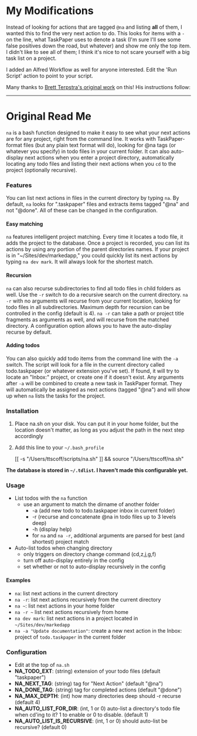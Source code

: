 # My Modifications

Instead of looking for actions that are tagged `@na` and listing **all** of them, I wanted this to find the very next action to do. This looks for items with a `-` on the line, what TaskPaper uses to denote a task (I'm sure I'll see some false positives down the road, but whatever) and show me only the top item. I didn't like to see all of them; I think it's nice to not scare yourself with a big task list on a project. 

I added an Alfred Workflow as well for anyone interested. Edit the 'Run Script' action to point to your script.

Many thanks to [Brett Terpstra's original work](http://brettterpstra.com/projects/na) on this! His instructions follow:

---

# Original Read Me

`na` is a bash function designed to make it easy to see what your next actions are for any project, right from the command line. It works with TaskPaper-format files (but any plain text format will do), looking for @na tags (or whatever you specify) in todo files in your current folder. It can also auto-display next actions when you enter a project directory, automatically locating any todo files and listing their next actions when you `cd` to the project (optionally recursive).

### Features

You can list next actions in files in the current directory by typing `na`. By default, `na` looks for ".taskpaper" files and extracts items tagged "@na" and not "@done". All of these can be changed in the configuration.

#### Easy matching

`na` features intelligent project matching. Every time it locates a todo file, it adds the project to the database. Once a project is recorded, you can list its actions by using any portion of the parent directories names. If your project is in "~/Sites/dev/markedapp," you could quickly list its next actions by typing `na dev mark`. It will always look for the shortest match.

#### Recursion

`na` can also recurse subdirectories to find all todo files in child folders as well. Use the `-r` switch to do a recursive search on the current directory. `na -r` with no arguments will recurse from your current location, looking for todo files in all subdirectories. Maximum depth for recursion can be controlled in the config (default is 4). `na -r` can take a path or project title fragments as arguments as well, and will recurse from the matched directory. A configuration option allows you to have the auto-display recurse by default.

#### Adding todos

You can also quickly add todo items from the command line with the `-a` switch. The script will look for a file in the current directory called todo.taskpaper (or whatever extension you've set). If found, it will try to locate an "Inbox:" project, or create one if it doesn't exist. Any arguments after `-a` will be combined to create a new task in TaskPaper format. They will automatically be assigned as next actions (tagged "@na") and will show up when `na` lists the tasks for the project.

### Installation

 1. Place na.sh on your disk. You can put it in your home folder, but the location doesn't matter, as long as you adjust the path in the next step accordingly
 2. Add this line to your `~/.bash_profile`
		 
	[[ -s "/Users/ttscoff/scripts/na.sh" ]] && source "/Users/ttscoff/na.sh"

**The database is stored in `~/.tdlist`. I haven't made this configurable yet.**

### Usage

* List todos with the `na` function
  * use an argument to match the dirname of another folder
	* -a (add new todo to todo.taskpaper inbox in current folder)
	* -r (recurse and concatenate @na in todo files up to 3 levels deep)
	* -h (display help)
	* for `na` and `na -r`, additional arguments are parsed for best (and shortest) project match
* Auto-list todos when changing directory
	* only triggers on directory change command (cd,z,j,g,f)
	* turn off auto-display entirely in the config
	* set whether or not to auto-display recursively in the config

#### Examples

* `na`: list next actions in the current directory
* `na -r`: list next actions recursively from the current directory
* `na ~`: list next actions in your home folder
* `na -r ~` list next actions recursively from home
* `na dev mark`: list next actions in a project located in `~/Sites/dev/markedapp`
* `na -a "Update documentation"`: create a new next action in the Inbox: project of `todo.taskpaper` in the current folder

### Configuration

* Edit at the top of `na.sh`
* **NA_TODO_EXT**: (string) extension of your todo files (default "taskpaper")
* **NA_NEXT_TAG**: (string) tag for "Next Action" (default "@na")
* **NA_DONE_TAG**: (string) tag for completed actions (default "@done")
* **NA_MAX_DEPTH**: (int) how many directories deep should -r recurse (default 4)
* **NA_AUTO_LIST_FOR_DIR**: (int, 1 or 0) auto-list a directory's todo file when cd'ing to it? 1 to enable or 0 to disable. (default 1)
* **NA_AUTO_LIST_IS_RECURSIVE**: (int, 1 or 0) should auto-list be recursive? (default 0)